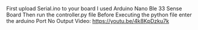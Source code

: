 First upload Serial.ino to your board I used Arduino Nano Ble 33 Sense Board
Then run the controller.py file
Before Executing the python file enter the arduino Port No
Output Video: https://youtu.be/4k8KpDzku7k
